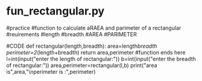 # fun_rectangular.py
#practice
#function to calculate aRAEA and parimeter of a rectangular
#reuirements
#length
#breadth
#AREA
#PARIMETER

#CODE
def rectangular(length,breadth):
    area=length*breadth
    perimeter=2*(length+breadth)
    return area,perimeter
#function ends here
l=int(input("enter the length of rectangular:"))
b=int(input("enter the breadth of rectangular:"))
area,perimeter=rectangular(l,b)
print("area is",area,"\nperimeter is :",perimeter)

